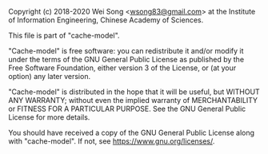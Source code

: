 Copyright (c) 2018-2020 Wei Song <[wsong83@gmail.com](mailto:wsong83@gmail.com)> at the Institute of
Information Engineering, Chinese Academy of Sciences.

This file is part of "cache-model".

"Cache-model" is free software: you can redistribute it and/or modify
it under the terms of the GNU General Public License as published by
the Free Software Foundation, either version 3 of the License, or
(at your option) any later version.

"Cache-model" is distributed in the hope that it will be useful,
but WITHOUT ANY WARRANTY; without even the implied warranty of
MERCHANTABILITY or FITNESS FOR A PARTICULAR PURPOSE.  See the
GNU General Public License for more details.

You should have received a copy of the GNU General Public License
along with "cache-model".  If not, see <https://www.gnu.org/licenses/>.
